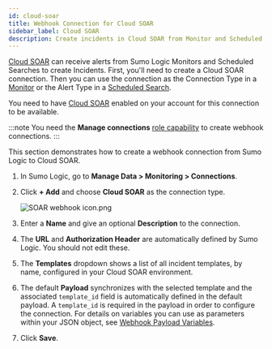 ```yaml
---
id: cloud-soar
title: Webhook Connection for Cloud SOAR
sidebar_label: Cloud SOAR
description: Create incidents in Cloud SOAR from Monitor and Scheduled Search alerts.
---
```


[Cloud SOAR](https://www.sumologic.com/solutions/cloud-soar/) can receive alerts from Sumo Logic Monitors and Scheduled Searches to create Incidents. First, you'll need to create a Cloud SOAR connection. Then you can use the connection as the Connection Type in a [Monitor](/docs/alerts/monitors) or the Alert Type in a [Scheduled Search](schedule-searches-webhook-connections.md).

You need to have [Cloud SOAR](https://www.sumologic.com/solutions/cloud-soar/) enabled on your account for this connection to be available.

:::note
You need the **Manage connections** [role capability](../../users-roles/roles/role-capabilities.md) to create webhook connections.
:::

This section demonstrates how to create a webhook connection from Sumo Logic to Cloud SOAR.

1. In Sumo Logic, go to **Manage Data \> Monitoring \> Connections**.
1. Click **+ Add** and choose **Cloud SOAR** as the connection type.

    ![SOAR webhook icon.png](/img/connection-and-integration/SOAR-webhook-icon.png)

1. Enter a **Name** and give an optional **Description** to the connection.
1. The **URL** and **Authorization Header** are automatically defined by Sumo Logic. You should not edit these.
1. The **Templates** dropdown shows a list of all incident templates, by name, configured in your Cloud SOAR environment.
1. The default **Payload** synchronizes with the selected template and the associated `template_id` field is automatically defined in the default payload. A `template_id` is required in the payload in order to configure the connection. For details on variables you can use as parameters within your JSON object, see [Webhook Payload Variables](set-up-webhook-connections.md).
1. Click **Save**.
